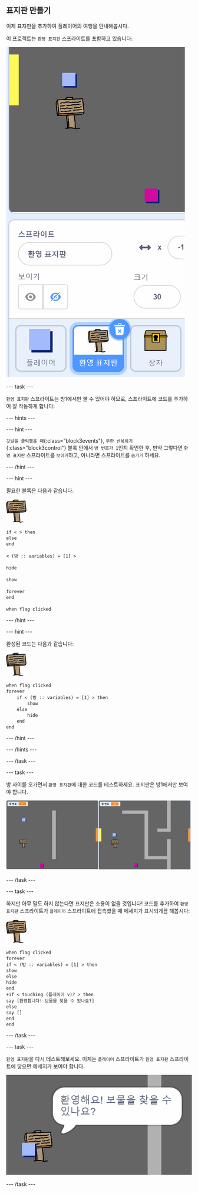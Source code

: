 ## 표지판 만들기

이제 표지판을 추가하여 플레이어의 여행을 안내해봅시다.

이 프로젝트는 `환영 표지판` 스프라이트를 포함하고 있습니다:

![스크린샷](images/world-sign.png)

--- task ---

`환영 표지판` 스프라이트는 방1에서만 볼 수 있어야 하므로, 스프라이트에 코드를 추가하여 잘 작동하게 합니다:

--- hints ---


--- hint ---

`깃발을 클릭했을 때`{:class="block3events"}, `무한 반복하기`{:class="block3control"} 블록 안에서 `방 번호가 1`인지 확인한 후, 만약 그렇다면 `환영 표지판` 스프라이트를 `보이기`하고, 아니라면 스프라이트를 `숨기기` 하세요.

--- /hint ---

--- hint ---

필요한 블록은 다음과 같습니다.

![표지판](images/sign.png)

```blocks3
if < > then
else
end

< (방 :: variables) = [1] >

hide

show

forever
end

when flag clicked

```

--- /hint ---

--- hint ---

완성된 코드는 다음과 같습니다:

![표지판](images/sign.png)

```blocks3
when flag clicked
forever
    if < (방 :: variables) = [1] > then
        show
    else
        hide
    end
end
```

--- /hint ---

--- /hints ---

--- /task ---

--- task ---

방 사이를 오가면서 `환영 표지판`에 대한 코드를 테스트하세요. 표지판은 방1에서만 보여야 합니다.

![스크린샷](images/world-sign-test.png)

--- /task ---

--- task ---

하지만 아무 말도 하지 않는다면 표지판은 소용이 없을 것입니다! 코드를 추가하여 `환영 표지판` 스프라이트가 `플레이어` 스프라이트에 접촉했을 때 메세지가 표시되게끔 해봅시다:

![표지판](images/sign.png)

```blocks3
when flag clicked
forever
if < (방 :: variables) = [1] > then
show
else
hide
end
+if < touching (플레이어 v)? > then
say [환영합니다! 보물을 찾을 수 있나요?]
else
say []
end
end
```

--- /task ---

--- task ---

`환영 표지판`을 다시 테스트해보세요. 이제는 `플레이어` 스프라이트가 `환영 표지판` 스프라이트에 닿으면 메세지가 보여야 합니다.

![스크린샷](images/world-sign-test2.png)

--- /task ---
